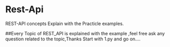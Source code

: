 # Rest-Api
REST-API concepts Explain with the Practicle examples.

##Every Topic of REST_API is explained with the example ,feel free ask any question related to the topic,Thanks
Start with 1.py and go on....

